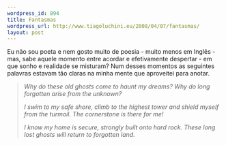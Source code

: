 ```yaml
--- 
wordpress_id: 894
title: Fantasmas
wordpress_url: http://www.tiagoluchini.eu/2008/04/07/fantasmas/
layout: post
---
```

Eu não sou poeta e nem gosto muito de poesia - muito menos em Inglês - mas, sabe aquele momento entre acordar e efetivamente despertar - em que sonho e realidade se misturam? Num desses momentos as seguintes palavras estavam tão claras na minha mente que aproveitei para anotar.
<blockquote><em>Why do these old ghosts
come to haunt my dreams?
Why do long forgotten
arise from the unknown?</em>

<em>I swim to my safe shore,
climb to the highest tower
and shield myself from the turmoil.
The cornerstone is there for me!</em>

<em>I know my home is secure,
strongly built onto hard rock.
These long lost ghosts
will return to forgotten land. </em></blockquote>
